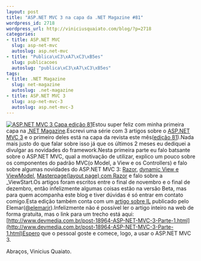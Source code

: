 ```yaml
--- 
layout: post
title: "ASP.NET MVC 3 na capa da .NET Magazine #81"
wordpress_id: 2718
wordpress_url: http://viniciusquaiato.com/blog/?p=2718
categories: 
- title: ASP.NET MVC
  slug: asp-net-mvc
  autoslug: asp.net-mvc
- title: "Publica\xC3\xA7\xC3\xB5es"
  slug: publicacoes
  autoslug: "publica\xC3\xA7\xC3\xB5es"
tags: 
- title: .NET Magazine
  slug: net-magazine
  autoslug: .net-magazine
- title: ASP.NET MVC 3
  slug: asp-net-mvc-3
  autoslug: asp.net-mvc-3
---
```

[![ASP.NET MVC 3 Capa edição 81](http://viniciusquaiato.com/blog/wp-content/uploads/2011/01/Capa-edicao-81-256x300.jpg "ASP.NET MVC 3 Capa edição 81")](http://viniciusquaiato.com/blog/wp-content/uploads/2011/01/Capa-edicao-81.jpg)Estou super feliz com minha primeira capa na [.NET Magazine](http://www.devmedia.com.br/assgold/listmag.asp?site=1).Escrevi uma série com 3 artigos sobre o [ASP.NET MVC 3](http://viniciusquaiato.com/blog/asp-net-mvc-3/) e o primeiro deles está na capa da revista este mês([edição 81](http://www.devmedia.com.br/post-18968-Revista--net-Magazine-Edicao-81.html)).Nada mais justo do que falar sobre isso já que os últimos 2 meses eu dediquei a divulgar as novidades do framework.Nesta primeira parte eu falo batsante sobre o ASP.NET MVC, qual a motivação de utilizar, explico um pouco sobre os componentes do padrão MVC(o Model, a View e os Controllers) e falo sobre algumas novidades do ASP.NET MVC 3: [Razor](http://viniciusquaiato.com/blog/?s=razor&x=0&y=0), [dynamic View e ViewModel](http://viniciusquaiato.com/blog/asp-net-mvc-3-dynamic-view-models-e-diretiva-model/), [Masterpage(layout page) com Razor](http://viniciusquaiato.com/blog/?s=masterpage&x=0&y=0) e falo sobre a _ViewStart.Os artigos foram escritos entre o final de novembro e o final de dezembro, então infelizmente algumas coisas estão na versão Beta, mas para quem acompanha este blog e tiver dúvidas é só entrar em contato comigo.Esta edição também conta com um [artigo sobre IL](http://www.devmedia.com.br/post-18960-Intermediate-Language-IL.html) publicado pelo Elemar([@elemarjr](http://twitter.com/elemarjr)).Infelizmente não é possível ler o artigo inteiro na web de forma gratuita, mas o link para um trecho está aqui: [http://www.devmedia.com.br/post-18964-ASP-NET-MVC-3-Parte-1.html](http://www.devmedia.com.br/post-18964-ASP-NET-MVC-3-Parte-1.html)Espero que o pessoal goste e comece, logo, a usar o ASP.NET MVC 3.

Abraços,
Vinicius Quaiato.
